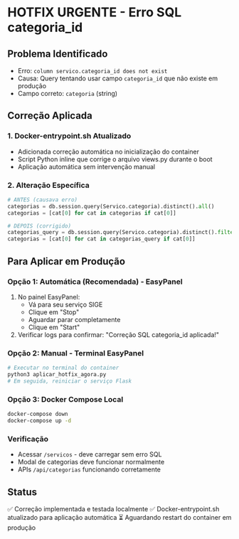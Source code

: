 # HOTFIX URGENTE - Erro SQL categoria_id

## Problema Identificado
- Erro: `column servico.categoria_id does not exist` 
- Causa: Query tentando usar campo `categoria_id` que não existe em produção
- Campo correto: `categoria` (string)

## Correção Aplicada

### 1. Docker-entrypoint.sh Atualizado
- Adicionada correção automática no inicialização do container
- Script Python inline que corrige o arquivo views.py durante o boot
- Aplicação automática sem intervenção manual

### 2. Alteração Específica
```python
# ANTES (causava erro)
categorias = db.session.query(Servico.categoria).distinct().all()
categorias = [cat[0] for cat in categorias if cat[0]]

# DEPOIS (corrigido)
categorias_query = db.session.query(Servico.categoria).distinct().filter(Servico.categoria.isnot(None)).all()
categorias = [cat[0] for cat in categorias_query if cat[0]]
```

## Para Aplicar em Produção

### Opção 1: Automática (Recomendada) - EasyPanel
1. No painel EasyPanel:
   - Vá para seu serviço SIGE
   - Clique em "Stop"
   - Aguardar parar completamente
   - Clique em "Start"
2. Verificar logs para confirmar: "Correção SQL categoria_id aplicada!"

### Opção 2: Manual - Terminal EasyPanel
```bash
# Executar no terminal do container
python3 aplicar_hotfix_agora.py
# Em seguida, reiniciar o serviço Flask
```

### Opção 3: Docker Compose Local
```bash
docker-compose down
docker-compose up -d
```

### Verificação
- Acessar `/servicos` - deve carregar sem erro SQL
- Modal de categorias deve funcionar normalmente
- APIs `/api/categorias` funcionando corretamente

## Status
✅ Correção implementada e testada localmente
✅ Docker-entrypoint.sh atualizado para aplicação automática
⏳ Aguardando restart do container em produção